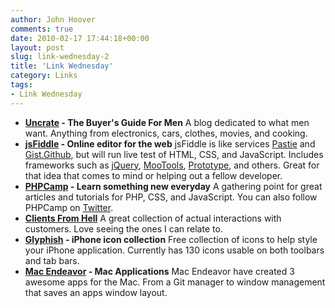 ```yaml
---
author: John Hoover
comments: true
date: 2010-02-17 17:44:18+00:00
layout: post
slug: link-wednesday-2
title: 'Link Wednesday'
category: Links
tags:
- Link Wednesday
---
```


  * **[Uncrate](http://www.uncrate.com/) - The Buyer's Guide For Men**
A blog dedicated to what men want. Anything from electronics, cars, clothes, movies, and cooking.
  * **[jsFiddle](http://jsfiddle.net/) - Online editor for the web**
jsFiddle is like services [Pastie](http://pastie.textmate.org/) and [Gist.Github](http://gist.github.com/), but will run live test of HTML, CSS, and JavaScript. Includes frameworks such as [jQuery](http://jquery.com/), [MooTools](http://mootools.net/), [Prototype](http://www.prototypejs.org/), and others. Great for that idea that comes to mind or helping out a fellow developer.
  * **[PHPCamp](http://phpcamp.net/) - Learn something new everyday**
A gathering point for great articles and tutorials for PHP, CSS, and JavaScript. You can also follow PHPCamp on [Twitter](http://twitter.com/phpcamp).
  * **[Clients From Hell](http://clientsfromhell.tumblr.com/)**
A great collection of actual interactions with customers. Love seeing the ones I can relate to.
  * **[Glyphish](http://glyphish.com/) - iPhone icon collection**
Free collection of icons to help style your iPhone application. Currently has 130 icons usable on both toolbars and tab bars.
  * **[Mac Endeavor](http://macendeavor.com/) - Mac Applications**
Mac Endeavor have created 3 awesome apps for the Mac. From a Git manager to window management that saves an apps window layout.
